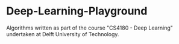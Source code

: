 # Deep-Learning-Playground
Algorithms written as part of the course "CS4180 - Deep Learning" undertaken at Delft University of Technology.
